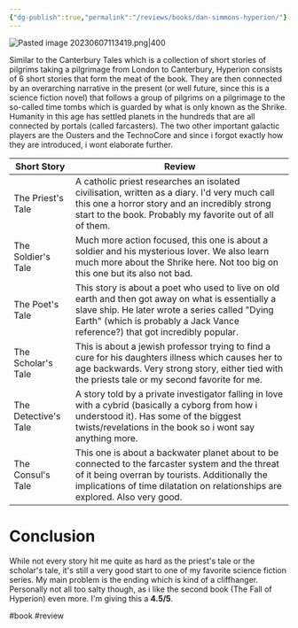 ```yaml
---
{"dg-publish":true,"permalink":"/reviews/books/dan-simmons-hyperion/"}
---
```



![Pasted image 20230607113419.png|400](/img/user/Images/Pasted%20image%2020230607113419.png)

Similar to the Canterbury Tales which is a collection of short stories of pilgrims taking a pilgrimage from London to Canterbury, Hyperion consists of 6 short stories that form the meat of the book. They are then connected by an overarching narrative in the present (or well future, since this is a science fiction novel) that follows a group of pilgrims on a pilgrimage to the so-called time tombs which is guarded by what is only known as the Shrike. Humanity in this age has settled planets in the hundreds that are all connected by portals (called farcasters). The two other important galactic players are the Ousters and the TechnoCore and since i forgot exactly how they are introduced, i wont elaborate further.

| Short Story          | Review                                                                                                                                                                                                                                |
| -------------------- | ------------------------------------------------------------------------------------------------------------------------------------------------------------------------------------------------------------------------------------- |
| The Priest's Tale    | A catholic priest researches an isolated civilisation, written as a diary. I'd very much call this one a horror story and an incredibly strong start to the book. Probably my favorite out of all of them.                            |
| The Soldier's Tale   | Much more action focused, this one is about a soldier and his mysterious lover. We also learn much more about the Shrike here. Not too big on this one but its also not bad.                                                          |
| The Poet's Tale      | This story is about a poet who used to live on old earth and then got away on what is essentially a slave ship. He later wrote a series called "Dying Earth" (which is probably a Jack Vance reference?) that got incredibly popular. |
| The Scholar's Tale   | This is about a jewish professor trying to find a cure for his daughters illness which causes her to age backwards. Very strong story, either tied with the priests tale or my second favorite for me.                                |
| The Detective's Tale | A story told by a private investigator falling in love with a cybrid (basically a cyborg from how i understood it). Has some of the biggest twists/revelations in the book so i wont say anything more.                               |
| The Consul's Tale    | This one is about a backwater planet about to be connected to the farcaster system and the threat of it being overran by tourists. Additionally the implications of time dilatation on relationships are explored. Also very good.                                                                                                                                                                                                                                      |

# Conclusion
While not every story hit me quite as hard as the priest's tale or the scholar's tale, it's still a very good start to one of my favorite science fiction series. My main problem is the ending which is kind of a cliffhanger. Personally not all too salty though, as i like the second book (The Fall of Hyperion) even more. I'm giving this a **4.5/5**.

#book #review